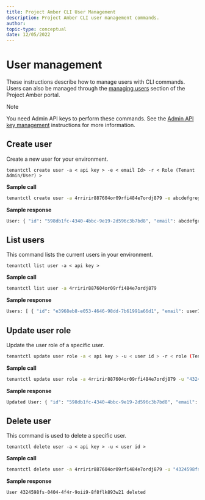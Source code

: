 ```yaml
---
title: Project Amber CLI User Management
description: Project Amber CLI user management commands.
author:
topic-type: conceptual
date: 12/05/2022
---
```


# User management

These instructions describe how to manage users with CLI commands. Users can also be managed through the [managing users](howto-manage-users.md) section of the Project Amber portal. 

> [!NOTE]
> You need Admin API keys to perform these commands. See the [Admin API key management](howto-manage-admin-api-keys.md) instructions for more information.  

## Create user  

Create a new user for your environment. 

`tenantctl create user -a < api key > -e < email Id> -r < Role (Tenant Admin/User) >`  

**Sample call**  

```bash
tenantctl create user -a 4rririr887604or09rfi484e7ordj879 -e abcdefgregularuser@gmail.com -r "User”
```

**Sample response**  

```bash
User: { "id": "598db1fc-4340-4bbc-9e19-2d596c3b7bd8", "email": abcdefgregularuser@gmail.com, "tenant_roles": [ { "tenant_id": "020f1162-25ed-441c-9d8f-69cfc7974cc1", "roles": [ { "id": "885391bf-2a37-4dc7-9444-833c5a817cdf", "name": "User" } ] } ], "active": false, "created_at": "0001-01-01T00:00:00Z" }
```

## List users   

This command lists the current users in your environment.   

`tenantctl list user -a < api key >` 

**Sample call**  

```bash
tenantctl list user -a 4rririr887604or09rfi484e7ordj879
```

**Sample response**   

```bash
Users: [ { "id": "e3968eb8-e053-4646-98dd-7b61991a66d1", "email": user1@gmail.com, "tenant_roles": [ { "tenant_id": "020f1162-25ed-441c-9d8f-69cfc7974cc1", "roles": [ { "id": "66ec2e33-8cd3-42b1-8963-c7765205446e", "name": "Tenant Admin" } ] } ], "active": true, "created_at": "2022-09-29T16:42:46.236499Z" }, { "id": "f9af3e31-9fc5-48db-afc3-c818049f6570", "email": CreateAdminUserSanityTMS1@gmail.com, "tenant_roles": [ { "tenant_id": "020f1162-25ed-441c-9d8f-69cfc7974cc1", "roles": [ { "id": "66ec2e33-8cd3-42b1-8963-c7765205446e", "name": "Tenant Admin" } ] } ], "active": false, "created_at": "2022-10-01T01:00:53.924856Z" }, { "id": "82ac5d98-c8ba-49cf-ac3e-4d4a1385be68", "email": CreateUserSanityTMS3ByTenant-updated-by-amber-admin@gmail.com, "tenant_roles": [ { "tenant_id": "020f1162-25ed-441c-9d8f-69cfc7974cc1", "roles": [ { "id": "885391bf-2a37-4dc7-9444-833c5a817cdf", "name": "User" } ] } ], "active": false, "created_at": "2022-10-01T01:27:44.145412Z" }, { "id": "42850600-7a58-43a1-970a-85bb4008cd88", "email": TC917-1@gmail.com, "tenant_roles": [ { "tenant_id": "020f1162-25ed-441c-9d8f-69cfc7974cc1", "roles": [ { "id": "66ec2e33-8cd3-42b1-8963-c7765205446e", "name": "Tenant Admin" } ] } ], "active": false, "created_at": "2022-10-11T20:30:40.348744Z" }, { "id": "1c83eeb3-e9f7-4a59-8104-7009f6f385b0", "email": TC917-2@hello.com, "tenant_roles": [ { "tenant_id": "020f1162-25ed-441c-9d8f-69cfc7974cc1", "roles": [ { "id": "66ec2e33-8cd3-42b1-8963-c7765205446e", "name": "Tenant Admin" } ] } ], "active": false, "created_at": "2022-10-11T21:16:45.358066Z" }, { "id": "598db1fc-4340-4bbc-9e19-2d596c3b7bd8", "email": abcdefgregularuser@gmail.com, "tenant_roles": [ { "tenant_id": "020f1162-25ed-441c-9d8f-69cfc7974cc1", "roles": [ { "id": "885391bf-2a37-4dc7-9444-833c5a817cdf", "name": "User" } ] } ], "active": false, "created_at": "2022-10-12T03:18:17.545383Z" }, { "id": "dd4b49c7-9207-43e4-a3c1-8c734cf828a4", "email": companytenantadmin@gmail.com, "tenant_roles": [ { "tenant_id": "020f1162-25ed-441c-9d8f-69cfc7974cc1", "roles": [ { "id": "66ec2e33-8cd3-42b1-8963-c7765205446e", "name": "Tenant Admin" } ] } ], "active": false, "created_at": "2022-10-12T03:18:19.458591Z" } ]
```

## Update user role  

Update the user role of a specific user.  

```bash
tenantctl update user role -a < api key > -u < user id > -r < role (Tenant Admin/User)
```

**Sample call**   

```bash
tenantctl update user role -a 4rririr887604or09rfi484e7ordj879 -u "4324598fs-0404-4f4r-9oii9-8f8flk893w21" -r "Tenant Admin"
```

**Sample response**  

```bash
Updated User: { "id": "598db1fc-4340-4bbc-9e19-2d596c3b7bd8", "email": abcdefgregularuser@gmail.com, "tenant_roles": [ { "tenant_id": "020f1162-25ed-441c-9d8f-69cfc7974cc1", "roles": [ { "id": "66ec2e33-8cd3-42b1-8963-c7765205446e", "name": "Tenant Admin" } ] } ], "active": false, "created_at": "2022-10-12T03:18:17.545383Z" }
```

## Delete user   

This command is used to delete a specific user.  

`tenantctl delete user -a < api key > -u < user id >`

**Sample call**  

```bash
tenantctl delete user -a 4rririr887604or09rfi484e7ordj879 -u "4324598fs-0404-4f4r-9oii9-8f8flk893w21"
```

**Sample response**    

```bash
User 4324598fs-0404-4f4r-9oii9-8f8flk893w21 deleted
```  